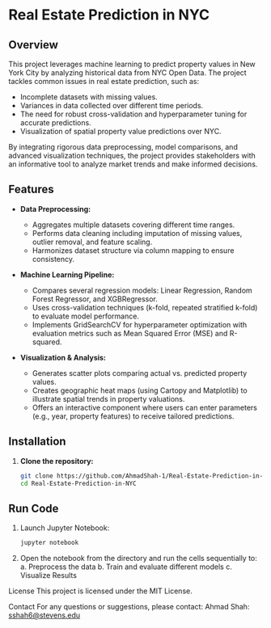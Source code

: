 # Real Estate Prediction in NYC


## Overview
This project leverages machine learning to predict property values in New York City by analyzing historical data from NYC Open Data. The project tackles common issues in real estate prediction, such as:
- Incomplete datasets with missing values.
- Variances in data collected over different time periods.
- The need for robust cross-validation and hyperparameter tuning for accurate predictions.
- Visualization of spatial property value predictions over NYC.

By integrating rigorous data preprocessing, model comparisons, and advanced visualization techniques, the project provides stakeholders with an informative tool to analyze market trends and make informed decisions.

## Features
- **Data Preprocessing:**  
  - Aggregates multiple datasets covering different time ranges.
  - Performs data cleaning including imputation of missing values, outlier removal, and feature scaling.
  - Harmonizes dataset structure via column mapping to ensure consistency.

- **Machine Learning Pipeline:**  
  - Compares several regression models: Linear Regression, Random Forest Regressor, and XGBRegressor.
  - Uses cross-validation techniques (k-fold, repeated stratified k-fold) to evaluate model performance.
  - Implements GridSearchCV for hyperparameter optimization with evaluation metrics such as Mean Squared Error (MSE) and R-squared.

- **Visualization & Analysis:**  
  - Generates scatter plots comparing actual vs. predicted property values.
  - Creates geographic heat maps (using Cartopy and Matplotlib) to illustrate spatial trends in property valuations.
  - Offers an interactive component where users can enter parameters (e.g., year, property features) to receive tailored predictions.

## Installation
1. **Clone the repository:**
   ```bash
   git clone https://github.com/AhmadShah-1/Real-Estate-Prediction-in-NYC.git
   cd Real-Estate-Prediction-in-NYC

## Run Code
1. Launch Jupyter Notebook:
   ```bash
   jupyter notebook
2. Open the notebook from the directory and run the cells sequentially to:
   a. Preprocess the data
   b. Train and evaluate different models
   c. Visualize Results


License
This project is licensed under the MIT License.

Contact
For any questions or suggestions, please contact:
Ahmad Shah: sshah6@stevens.edu

